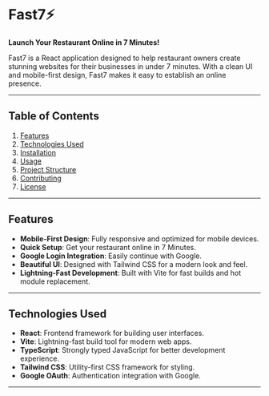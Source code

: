 # Fast7⚡

**Launch Your Restaurant Online in 7 Minutes!**

Fast7 is a React application designed to help restaurant owners create stunning websites for their businesses in under 7 minutes. With a clean UI and mobile-first design, Fast7 makes it easy to establish an online presence.

---

## Table of Contents
1. [Features](#features)
2. [Technologies Used](#technologies-used)
3. [Installation](#installation)
4. [Usage](#usage)
5. [Project Structure](#project-structure)
6. [Contributing](#contributing)
7. [License](#license)

---

## Features
- **Mobile-First Design**: Fully responsive and optimized for mobile devices.
- **Quick Setup**: Get your restaurant online in 7 Minutes.
- **Google Login Integration**: Easily continue with Google.
- **Beautiful UI**: Designed with Tailwind CSS for a modern look and feel.
- **Lightning-Fast Development**: Built with Vite for fast builds and hot module replacement.

---

## Technologies Used
- **React**: Frontend framework for building user interfaces.
- **Vite**: Lightning-fast build tool for modern web apps.
- **TypeScript**: Strongly typed JavaScript for better development experience.
- **Tailwind CSS**: Utility-first CSS framework for styling.
- **Google OAuth**: Authentication integration with Google.

---

